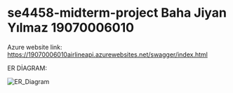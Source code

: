 # se4458-midterm-project Baha Jiyan Yılmaz 19070006010

Azure website link:
https://19070006010airlineapi.azurewebsites.net/swagger/index.html












ER DİAGRAM:


![ER_Diagram](https://github.com/bahajyy/se4458-midterm-project/assets/79667938/6c84e501-2bea-44b7-ae59-b10dd5a9c8c0)

